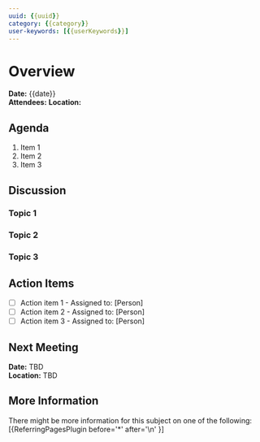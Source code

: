 ```yaml
---
uuid: {{uuid}}
category: {{category}}
user-keywords: [{{userKeywords}}]
---
```

# Overview

**Date:** {{date}}  
**Attendees:** 
**Location:** 

## Agenda

1. Item 1
2. Item 2
3. Item 3

## Discussion

### Topic 1

### Topic 2

### Topic 3

## Action Items

- [ ] Action item 1 - Assigned to: [Person]
- [ ] Action item 2 - Assigned to: [Person]
- [ ] Action item 3 - Assigned to: [Person]

## Next Meeting

**Date:** TBD  
**Location:** TBD

## More Information

There might be more information for this subject on one of the following:
[{ReferringPagesPlugin before='*' after='\n' }]
